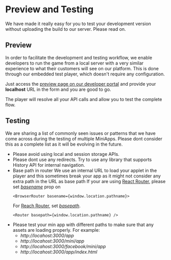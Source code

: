 # Preview and Testing

We have made it really easy for you to test your development version without uploading the build to our server. Please read on.

## Preview
In order to facilitate the development and testing workflow, we enable developers to run the game from a local server with a very similar experience to what their customers will see on our platform. This is done through our embedded test player, which doesn't require any configuration.

Just access the [preview page on our developer portal](https://developers.facebook.com/tools/mini-app-preview/) and provide your **localhost** URL in the form and you are good to go.

The player will resolve all your API calls and allow you to test the complete flow.

## Testing
We are sharing a list of commonly seen issues or patterns that we have come across during the testing of multiple MiniApps. Please dont consider this as a complete list as it will be evolving in the future.

- Please avoid using local and session storage APIs.
- Please dont use any redirects. Try to use any library that supports History API for internal navigation.
- Base path in router
  We use an internal URL to load  your applet in the player and this sometimes break your app as it might not consider any extra path in the URL as base path
  If your are using [React Router](https://reactrouter.com/), please set [_basename_](https://reactrouter.com/web/api/BrowserRouter/basename-string) prop on
  ```JS
  <BrowserRouter basename={window.location.pathname}>
  ```
  For [Reach Router](https://reach.tech/router), set [_basepath_](https://reach.tech/router/api/Router).
  ```JS
  <Router basepath={window.location.pathname} />
  ```
- Please test your min app with different paths to make sure that any assets are loading properly.
    For example:
    - _http://locahost:3000/app_
    - _http://locahost:3000/mini/app_
    - _http://locahost:3000/facebook/mini/app_
    - _http://locahost:3000/app/index.html_
